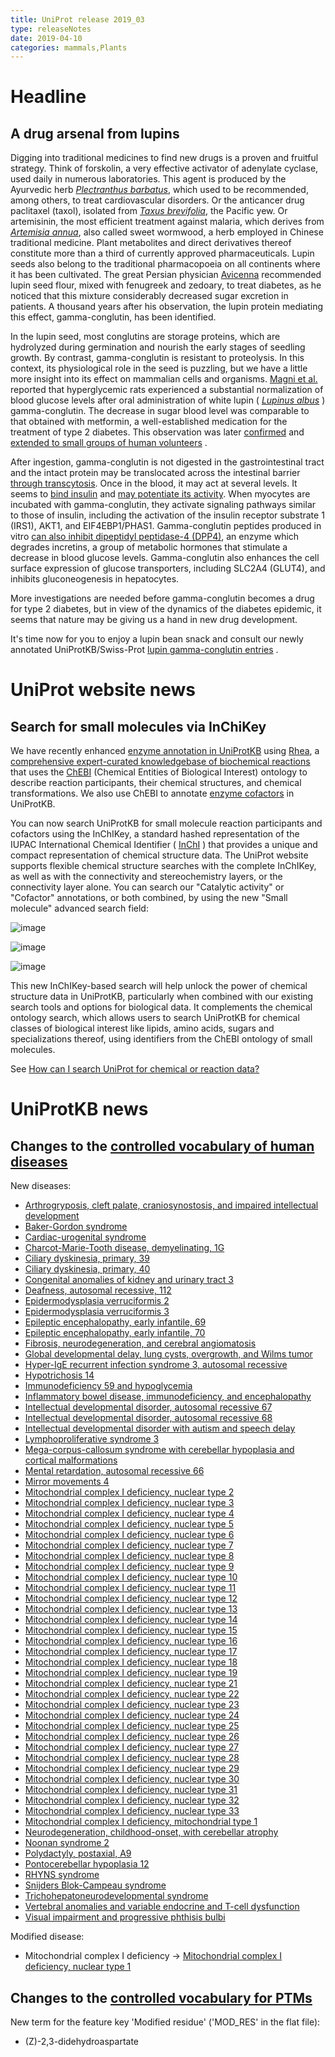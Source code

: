 ```yaml
---
title: UniProt release 2019_03
type: releaseNotes
date: 2019-04-10
categories: mammals,Plants
---
```


# Headline

## A drug arsenal from lupins

Digging into traditional medicines to find new drugs is a proven and fruitful strategy. Think of forskolin, a very effective activator of adenylate cyclase, used daily in numerous laboratories. This agent is produced by the Ayurvedic herb [_Plectranthus barbatus_](http://www.uniprot.org/taxonomy/41228), which used to be recommended, among others, to treat cardiovascular disorders. Or the anticancer drug paclitaxel (taxol), isolated from [_Taxus brevifolia_](http://www.uniprot.org/taxonomy/46220), the Pacific yew. Or artemisinin, the most efficient treatment against malaria, which derives from [_Artemisia annua_](http://www.uniprot.org/taxonomy/35608), also called sweet wormwood, a herb employed in Chinese traditional medicine. Plant metabolites and direct derivatives thereof constitute more than a third of currently approved pharmaceuticals. Lupin seeds also belong to the traditional pharmacopoeia on all continents where it has been cultivated. The great Persian physician [Avicenna](https://en.wikipedia.org/wiki/Avicenna) recommended lupin seed flour, mixed with fenugreek and zedoary, to treat diabetes, as he noticed that this mixture considerably decreased sugar excretion in patients. A thousand years after his observation, the lupin protein mediating this effect, gamma-conglutin, has been identified.

In the lupin seed, most conglutins are storage proteins, which are hydrolyzed during germination and nourish the early stages of seedling growth. By contrast, gamma-conglutin is resistant to proteolysis. In this context, its physiological role in the seed is puzzling, but we have a little more insight into its effect on mammalian cells and organisms. [Magni et al.](https://www.ncbi.nlm.nih.gov/pubmed/15590267) reported that hyperglycemic rats experienced a substantial normalization of blood glucose levels after oral administration of white lupin ( [_Lupinus albus_](http://www.uniprot.org/taxonomy/3870) ) gamma-conglutin. The decrease in sugar blood level was comparable to that obtained with metformin, a well-established medication for the treatment of type 2 diabetes. This observation was later [confirmed](https://www.ncbi.nlm.nih.gov/pubmed/21733318,21605639,21733318) and [extended to small groups of human volunteers](https://www.ncbi.nlm.nih.gov/pubmed/21605639,28443026) .

After ingestion, gamma-conglutin is not digested in the gastrointestinal tract and the intact protein may be translocated across the intestinal barrier [through transcytosis](https://www.sciencedirect.com/science/article/pii/S0308814610013300). Once in the blood, it may act at several levels. It seems to [bind insulin](https://www.ncbi.nlm.nih.gov/pubmed/15590267) and [may potentiate its activity](https://www.ncbi.nlm.nih.gov/pubmed/21733318). When myocytes are incubated with gamma-conglutin, they activate signaling pathways similar to those of insulin, including the activation of the insulin receptor substrate 1 (IRS1), AKT1, and EIF4EBP1/PHAS1. Gamma-conglutin peptides produced in vitro [can also inhibit dipeptidyl peptidase-4 (DPP4)](https://pubag.nal.usda.gov/catalog/6123165), an enzyme which degrades incretins, a group of metabolic hormones that stimulate a decrease in blood glucose levels. Gamma-conglutin also enhances the cell surface expression of glucose transporters, including SLC2A4 (GLUT4), and inhibits gluconeogenesis in hepatocytes.

More investigations are needed before gamma-conglutin becomes a drug for type 2 diabetes, but in view of the dynamics of the diabetes epidemic, it seems that nature may be giving us a hand in new drug development.

It's time now for you to enjoy a lupin bean snack and consult our newly annotated UniProtKB/Swiss-Prot [lupin gamma-conglutin entries](https://www.uniprot.org/uniprotkb?query=accession:Q42369+OR+accession:Q9FSH9) .

# UniProt website news

## Search for small molecules via InChiKey

We have recently enhanced [enzyme annotation in UniProtKB](http://www.uniprot.org/news/2018/12/05/release) using [Rhea](https://www.rhea-db.org/), a [comprehensive expert-curated knowledgebase of biochemical reactions](https://www.ncbi.nlm.nih.gov/pubmed/27789701) that uses the [ChEBI](https://www.ebi.ac.uk/chebi/) (Chemical Entities of Biological Interest) ontology to describe reaction participants, their chemical structures, and chemical transformations. We also use ChEBI to annotate [enzyme cofactors](http://www.uniprot.org/help/cofactor) in UniProtKB.

You can now search UniProtKB for small molecule reaction participants and cofactors using the InChIKey, a standard hashed representation of the IUPAC International Chemical Identifier ( [InChI](https://www.inchi-trust.org/about-the-inchi-standard/) ) that provides a unique and compact representation of chemical structure data. The UniProt website supports flexible chemical structure searches with the complete InChIKey, as well as with the connectivity and stereochemistry layers, or the connectivity layer alone. You can search our "Catalytic activity" or "Cofactor" annotations, or both combined, by using the new "Small molecule" advanced search field:

![image](https://github.com/ebi-uniprot/uniprot-manual/raw/main/images/2019-04-10-release-2.png)

![image](https://github.com/ebi-uniprot/uniprot-manual/raw/main/images/2019-04-10-release-3.png)

![image](https://github.com/ebi-uniprot/uniprot-manual/raw/main/images/2019-04-10-release-4.png)

This new InChIKey-based search will help unlock the power of chemical structure data in UniProtKB, particularly when combined with our existing search tools and options for biological data. It complements the chemical ontology search, which allows users to search UniProtKB for chemical classes of biological interest like lipids, amino acids, sugars and specializations thereof, using identifiers from the ChEBI ontology of small molecules.

See [How can I search UniProt for chemical or reaction data?](http://www.uniprot.org/help/chemical_data_search)

# UniProtKB news

## Changes to the [controlled vocabulary of human diseases](https://ftp.uniprot.org/pub/databases/uniprot/current_release/knowledgebase/complete/docs/humdisease)

New diseases:

- [Arthrogryposis, cleft palate, craniosynostosis, and impaired intellectual development](http://www.uniprot.org/diseases/DI-05453)
- [Baker-Gordon syndrome](http://www.uniprot.org/diseases/DI-05432)
- [Cardiac-urogenital syndrome](http://www.uniprot.org/diseases/DI-05461)
- [Charcot-Marie-Tooth disease, demyelinating, 1G](http://www.uniprot.org/diseases/DI-05460)
- [Ciliary dyskinesia, primary, 39](http://www.uniprot.org/diseases/DI-05437)
- [Ciliary dyskinesia, primary, 40](http://www.uniprot.org/diseases/DI-05451)
- [Congenital anomalies of kidney and urinary tract 3](http://www.uniprot.org/diseases/DI-05447)
- [Deafness, autosomal recessive, 112](http://www.uniprot.org/diseases/DI-05438)
- [Epidermodysplasia verruciformis 2](http://www.uniprot.org/diseases/DI-05436)
- [Epidermodysplasia verruciformis 3](http://www.uniprot.org/diseases/DI-05446)
- [Epileptic encephalopathy, early infantile, 69](http://www.uniprot.org/diseases/DI-05449)
- [Epileptic encephalopathy, early infantile, 70](http://www.uniprot.org/diseases/DI-05450)
- [Fibrosis, neurodegeneration, and cerebral angiomatosis](http://www.uniprot.org/diseases/DI-05458)
- [Global developmental delay, lung cysts, overgrowth, and Wilms tumor](http://www.uniprot.org/diseases/DI-05455)
- [Hyper-IgE recurrent infection syndrome 3, autosomal recessive](http://www.uniprot.org/diseases/DI-05462)
- [Hypotrichosis 14](http://www.uniprot.org/diseases/DI-05448)
- [Immunodeficiency 59 and hypoglycemia](http://www.uniprot.org/diseases/DI-05441)
- [Inflammatory bowel disease, immunodeficiency, and encephalopathy](http://www.uniprot.org/diseases/DI-05431)
- [Intellectual developmental disorder, autosomal recessive 67](http://www.uniprot.org/diseases/DI-05459)
- [Intellectual developmental disorder, autosomal recessive 68](http://www.uniprot.org/diseases/DI-05452)
- [Intellectual developmental disorder with autism and speech delay](http://www.uniprot.org/diseases/DI-05442)
- [Lymphoproliferative syndrome 3](http://www.uniprot.org/diseases/DI-05443)
- [Mega-corpus-callosum syndrome with cerebellar hypoplasia and cortical malformations](http://www.uniprot.org/diseases/DI-05456)
- [Mental retardation, autosomal recessive 66](http://www.uniprot.org/diseases/DI-05434)
- [Mirror movements 4](http://www.uniprot.org/diseases/DI-05444)
- [Mitochondrial complex I deficiency, nuclear type 2](http://www.uniprot.org/diseases/DI-05401)
- [Mitochondrial complex I deficiency, nuclear type 3](http://www.uniprot.org/diseases/DI-05402)
- [Mitochondrial complex I deficiency, nuclear type 4](http://www.uniprot.org/diseases/DI-05403)
- [Mitochondrial complex I deficiency, nuclear type 5](http://www.uniprot.org/diseases/DI-05404)
- [Mitochondrial complex I deficiency, nuclear type 6](http://www.uniprot.org/diseases/DI-05405)
- [Mitochondrial complex I deficiency, nuclear type 7](http://www.uniprot.org/diseases/DI-05406)
- [Mitochondrial complex I deficiency, nuclear type 8](http://www.uniprot.org/diseases/DI-05398)
- [Mitochondrial complex I deficiency, nuclear type 9](http://www.uniprot.org/diseases/DI-05407)
- [Mitochondrial complex I deficiency, nuclear type 10](http://www.uniprot.org/diseases/DI-05408)
- [Mitochondrial complex I deficiency, nuclear type 11](http://www.uniprot.org/diseases/DI-05409)
- [Mitochondrial complex I deficiency, nuclear type 12](http://www.uniprot.org/diseases/DI-05399)
- [Mitochondrial complex I deficiency, nuclear type 13](http://www.uniprot.org/diseases/DI-05410)
- [Mitochondrial complex I deficiency, nuclear type 14](http://www.uniprot.org/diseases/DI-05411)
- [Mitochondrial complex I deficiency, nuclear type 15](http://www.uniprot.org/diseases/DI-05412)
- [Mitochondrial complex I deficiency, nuclear type 16](http://www.uniprot.org/diseases/DI-05413)
- [Mitochondrial complex I deficiency, nuclear type 17](http://www.uniprot.org/diseases/DI-05414)
- [Mitochondrial complex I deficiency, nuclear type 18](http://www.uniprot.org/diseases/DI-05415)
- [Mitochondrial complex I deficiency, nuclear type 19](http://www.uniprot.org/diseases/DI-05416)
- [Mitochondrial complex I deficiency, nuclear type 21](http://www.uniprot.org/diseases/DI-05417)
- [Mitochondrial complex I deficiency, nuclear type 22](http://www.uniprot.org/diseases/DI-05418)
- [Mitochondrial complex I deficiency, nuclear type 23](http://www.uniprot.org/diseases/DI-05419)
- [Mitochondrial complex I deficiency, nuclear type 24](http://www.uniprot.org/diseases/DI-05420)
- [Mitochondrial complex I deficiency, nuclear type 25](http://www.uniprot.org/diseases/DI-05421)
- [Mitochondrial complex I deficiency, nuclear type 26](http://www.uniprot.org/diseases/DI-05422)
- [Mitochondrial complex I deficiency, nuclear type 27](http://www.uniprot.org/diseases/DI-05423)
- [Mitochondrial complex I deficiency, nuclear type 28](http://www.uniprot.org/diseases/DI-05424)
- [Mitochondrial complex I deficiency, nuclear type 29](http://www.uniprot.org/diseases/DI-05425)
- [Mitochondrial complex I deficiency, nuclear type 30](http://www.uniprot.org/diseases/DI-05400)
- [Mitochondrial complex I deficiency, nuclear type 31](http://www.uniprot.org/diseases/DI-05426)
- [Mitochondrial complex I deficiency, nuclear type 32](http://www.uniprot.org/diseases/DI-05427)
- [Mitochondrial complex I deficiency, nuclear type 33](http://www.uniprot.org/diseases/DI-05428)
- [Mitochondrial complex I deficiency, mitochondrial type 1](http://www.uniprot.org/diseases/DI-05429)
- [Neurodegeneration, childhood-onset, with cerebellar atrophy](http://www.uniprot.org/diseases/DI-05457)
- [Noonan syndrome 2](http://www.uniprot.org/diseases/DI-05439)
- [Polydactyly, postaxial, A9](http://www.uniprot.org/diseases/DI-05433)
- [Pontocerebellar hypoplasia 12](http://www.uniprot.org/diseases/DI-05445)
- [RHYNS syndrome](http://www.uniprot.org/diseases/DI-05440)
- [Snijders Blok-Campeau syndrome](http://www.uniprot.org/diseases/DI-05430)
- [Trichohepatoneurodevelopmental syndrome](http://www.uniprot.org/diseases/DI-05454)
- [Vertebral anomalies and variable endocrine and T-cell dysfunction](http://www.uniprot.org/diseases/DI-05435)
- [Visual impairment and progressive phthisis bulbi](http://www.uniprot.org/diseases/DI-05463)

Modified disease:

- Mitochondrial complex I deficiency -&gt; [Mitochondrial complex I deficiency, nuclear type 1](http://www.uniprot.org/diseases/DI-01981)

## Changes to the [controlled vocabulary for PTMs](https://ftp.uniprot.org/pub/databases/uniprot/current_release/knowledgebase/complete/docs/ptmlist)

New term for the feature key 'Modified residue' ('MOD_RES' in the flat file):

- (Z)-2,3-didehydroaspartate
